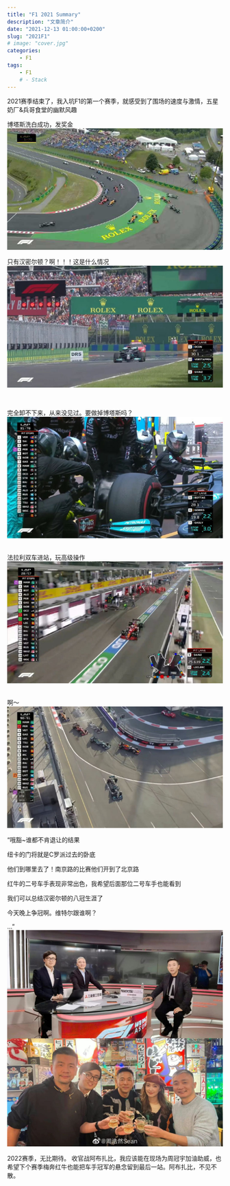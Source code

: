```yaml
---
title: "F1 2021 Summary"
description: "文章简介"
date: "2021-12-13 01:00:00+0200"
slug: "2021F1"
# image: "cover.jpg"
categories:
    - F1
tags:
    - F1
    # - Stack
---
```




2021赛季结束了，我入坑F1的第一个赛季，就感受到了围场的速度与激情，五星奶厂&兵哥食堂的幽默风趣
​

博塔斯洗白成功，发奖金
![](1.jpg)


只有汉密尔顿？啊！！！这是什么情况
![](2.jpg)

​

完全卸不下来，从来没见过。要做掉博塔斯吗？
![](3.jpg)
​

法拉利双车进站，玩高级操作
![](4.jpg)
​

啊～
![](5.jpg)


“哦豁~谁都不肯退让的结果

纽卡的门将就是C罗派过去的卧底

他们到哪里去了！南京路的比赛他们开到了北京路

红牛的二号车手表现非常出色，我希望后面那位二号车手也能看到

我们可以总结汉密尔顿的八冠生涯了

今天晚上争冠啊。维特尔跟谁啊？

...”
​
![](6.jpg)

2022赛季，无比期待。
收官战阿布扎比，我应该能在现场为周冠宇加油助威，也希望下个赛季梅奔红牛也能把车手冠军的悬念留到最后一站。阿布扎比，不见不散。
